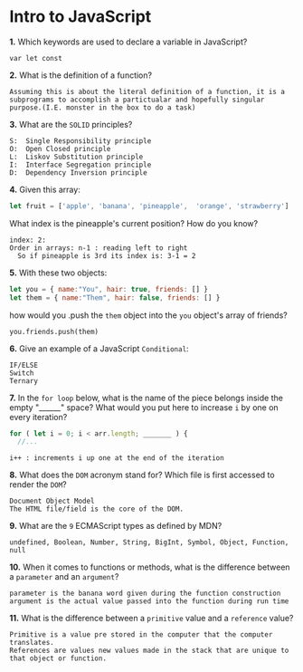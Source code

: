 # Intro to JavaScript

**1.** Which keywords are used to declare a variable in JavaScript?
<!-- enter you answer in the space below -->
```
var let const
```
**2.** What is the definition of a function?
<!-- enter you answer in the space below -->
```
Assuming this is about the literal definition of a function, it is a subprograms to accomplish a partictualar and hopefully singular purpose.(I.E. monster in the box to do a task)
```
**3.** What are the `SOLID` principles?
<!-- enter you answer in the space below -->
```
S:  Single Responsibility principle
O:  Open Closed principle
L:  Liskov Substitution principle
I:  Interface Segregation principle
D:  Dependency Inversion principle
```
**4.** Given this array:
```js
let fruit = ['apple', 'banana', 'pineapple',  'orange', 'strawberry']
```
What index is the pineapple's current position? How do you know?
<!-- enter you answer in the space below -->
```
index: 2:
Order in arrays: n-1 : reading left to right
  So if pineapple is 3rd its index is: 3-1 = 2
```
**5.** With these two objects:
```js
let you = { name:"You", hair: true, friends: [] }
let them = { name:"Them", hair: false, friends: [] }
```
how would you .push the `them` object into the `you` object's array of friends?
<!-- enter you answer in the space below -->
```
you.friends.push(them)
```

**6.** Give an example of a JavaScript `Conditional`:
<!-- enter you answer in the space below -->
```
IF/ELSE
Switch
Ternary
```
**7.** In the `for loop` below, what is the name of the piece belongs inside the empty "______" space? What would you put here to increase `i` by one on every iteration?
```js
for ( let i = 0; i < arr.length; _______ ) {
  //...
```
<!-- enter you answer in the space below -->
```
i++ : increments i up one at the end of the iteration
```
**8.** What does the `DOM` acronym stand for? Which file is first accessed to render the `DOM`?
<!-- enter you answer in the space below -->
```
Document Object Model
The HTML file/field is the core of the DOM.
```

**9.** What are the `9` ECMAScript types as defined by MDN?
<!-- enter you answer in the space below -->
```
undefined, Boolean, Number, String, BigInt, Symbol, Object, Function, null
```
**10.** When it comes to functions or methods, what is the difference between a `parameter` and an `argument`?
<!-- enter you answer in the space below -->
```
parameter is the banana word given during the function construction
argument is the actual value passed into the function during run time
```
**11.** What is the difference between a `primitive` value and a `reference` value?
<!-- enter you answer in the space below -->
```
Primitive is a value pre stored in the computer that the computer translates.
References are values new values made in the stack that are unique to that object or function.
```